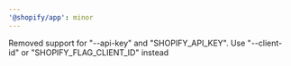 ```yaml
---
'@shopify/app': minor
---
```


Removed support for "--api-key" and "SHOPIFY_API_KEY". Use "--client-id" or "SHOPIFY_FLAG_CLIENT_ID" instead

